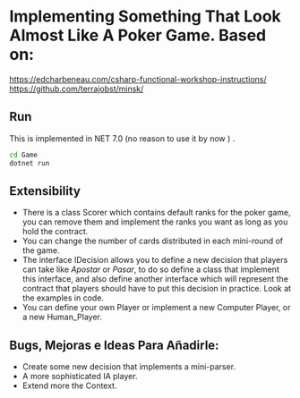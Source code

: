 # Implementing Something That Look Almost Like A Poker Game. Based on:

 https://edcharbeneau.com/csharp-functional-workshop-instructions/
 https://github.com/terrajobst/minsk/

## Run

This is implemented in NET 7.0 (no reason to use it by now ) . 

```bash
cd Game
dotnet run
```

## Extensibility

- There is a class Scorer which contains default ranks for the poker game, you can remove them and implement the ranks you want as long as you hold the contract.
- You can change the number of cards distributed in each mini-round of the game.
- The interface IDecision allows you to define a new decision that players can take like *Apostar* or *Pasar*, to do so define a class that implement this interface, and also define another interface which will represent the contract that players should have to put this decision in practice. Look at the examples in code.
- You can define your own Player or implement a new Computer Player, or a new Human_Player.

## Bugs, Mejoras e Ideas Para Añadirle:

- Create some new decision that implements a mini-parser.
- A more sophisticated IA player.
- Extend more the Context.